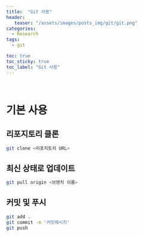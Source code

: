```yaml
---
title:  "Git 사용"
header:
   teaser: "/assets/images/posts_img/git/git.png"
categories:
  - Research
tags:
  - git

toc: true
toc_sticky: true
toc_label: "Git 사용"
---
```

<br>
   
# 기본 사용
## 리포지토리 클론
```bash
git clone <리포지토리 URL>
```
   

## 최신 상태로 업데이트
```bash
git pull origin <브렌치 이름>
```
   

## 커밋 및 푸시
```bash
git add .
git commit -m '커밋메시지'
git push
```